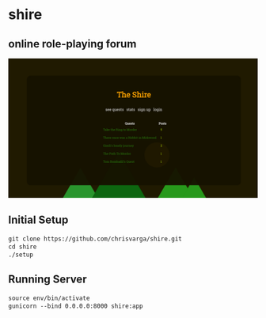 # shire
## online role-playing forum

![alt tag](static/shire.png)

## Initial Setup
```
git clone https://github.com/chrisvarga/shire.git
cd shire
./setup
```

## Running Server
```
source env/bin/activate
gunicorn --bind 0.0.0.0:8000 shire:app
```
